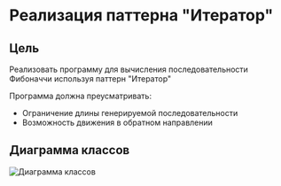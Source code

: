 # Реализация паттерна "Итератор"

## Цель

Реализовать программу для вычисления последовательности Фибоначчи используя паттерн "Итератор"
 
Программа должна преусматривать:
- Ограничение длины генерируемой последовательности
- Возможность движения в обратном направлении

## Диаграмма классов

![Диаграмма классов]()
